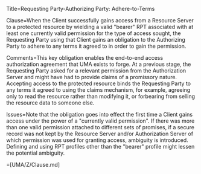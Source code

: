 Title=Requesting Party-Authorizing Party: Adhere-to-Terms

Clause=When the Client successfully gains access from a Resource Server to a protected resource by wielding a valid "bearer" RPT associated with at least one currently valid permission for the type of access sought, the Requesting Party using that Client gains an obligation to the Authorizing Party to adhere to any terms it agreed to in order to gain the permission.

Comments=This key obligation enables the end-to-end access authorization agreement that UMA exists to forge. At a previous stage, the Requesting Party asked for a relevant permission from the Authorization Server and might have had to provide claims of a promissory nature. Accepting access to the protected resource binds the Requesting Party to any terms it agreed to using the claims mechanism, for example, agreeing only to read the resource rather than modifying it, or forbearing from selling the resource data to someone else.

Issues=Note that the obligation goes into effect the first time a Client gains access under the power of a "currently valid permission". If there was more than one valid permission attached to different sets of promises, if a secure record was not kept by the Resource Server and/or Authorization Server of which permission was used for granting access, ambiguity is introduced. Defining and using RPT profiles other than the "bearer" profile might lessen the potential ambiguity.

=[UMA/Z/Clause.md]